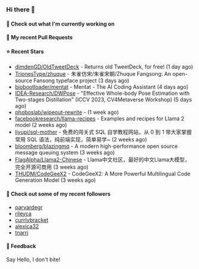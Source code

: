 ### Hi there 👋

#### 👷 Check out what I'm currently working on

#### 🔨 My recent Pull Requests


#### ⭐ Recent Stars

- [dimdenGD/OldTweetDeck](https://github.com/dimdenGD/OldTweetDeck) - Returns old TweetDeck, for free! (1 day ago)
- [TrionesType/zhuque](https://github.com/TrionesType/zhuque) - 朱雀仿宋/朱雀宋朝/Zhuque Fangsong: An open-source Fansong typeface project (3 days ago)
- [biobootloader/mentat](https://github.com/biobootloader/mentat) - Mentat - The AI Coding Assistant  (4 days ago)
- [IDEA-Research/DWPose](https://github.com/IDEA-Research/DWPose) - &#34;Effective Whole-body Pose Estimation with Two-stages Distillation&#34; (ICCV 2023, CV4Metaverse Workshop) (5 days ago)
- [phoboslab/wipeout-rewrite](https://github.com/phoboslab/wipeout-rewrite) -  (1 week ago)
- [facebookresearch/llama-recipes](https://github.com/facebookresearch/llama-recipes) - Examples and recipes for Llama 2 model (2 weeks ago)
- [liyupi/sql-mother](https://github.com/liyupi/sql-mother) - 免费的闯关式 SQL 自学教程网站，从 0 到 1 带大家掌握常用 SQL 语法，纯前端实现，简单易学~ (2 weeks ago)
- [bloomberg/blazingmq](https://github.com/bloomberg/blazingmq) - A modern high-performance open source message queuing system (3 weeks ago)
- [FlagAlpha/Llama2-Chinese](https://github.com/FlagAlpha/Llama2-Chinese) - Llama中文社区，最好的中文Llama大模型，完全开源可商用 (3 weeks ago)
- [THUDM/CodeGeeX2](https://github.com/THUDM/CodeGeeX2) - CodeGeeX2: A More Powerful Multilingual Code Generation Model (3 weeks ago)

#### 👯 Check out some of my recent followers

- [parvardegr](https://github.com/parvardegr)
- [rileyca](https://github.com/rileyca)
- [currlybracket](https://github.com/currlybracket)
- [alexica32](https://github.com/alexica32)
- [tnarrj](https://github.com/tnarrj)

#### 💬 Feedback

Say Hello, I don't bite!